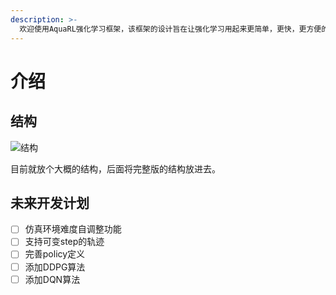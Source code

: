 ```yaml
---
description: >-
  欢迎使用AquaRL强化学习框架，该框架的设计旨在让强化学习用起来更简单，更快，更方便的并行运算。AquaRL基于TensorFlow2实现，并且将网络的结构与整个框架剥离开来，只要的模型是按照keras风格写的，你都可以很方便使用该框架，而不需要进行额外的修改。这里的并行实现是通过MPI＋共享内存的形式实现。目前实现PPO和GAIL，未来将不断添加新的算法。
---
```


# 介绍

## 结构

![结构](.gitbook/assets/Code\_structure.png)

目前就放个大概的结构，后面将完整版的结构放进去。

## 未来开发计划

* [ ] 仿真环境难度自调整功能
* [ ] 支持可变step的轨迹
* [ ] 完善policy定义
* [ ] 添加DDPG算法
* [ ] 添加DQN算法
